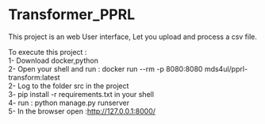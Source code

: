 # Transformer_PPRL

This project is an web User interface, Let you upload and process a csv file.  


To execute this project :  
1- Download docker,python  
2- Open your shell and run : docker run --rm -p 8080:8080 mds4ul/pprl-transform:latest  
2- Log to the folder src in the project  
3- pip install -r requirements.txt in your shell  
4- run : python manage.py runserver  
5- In the browser open :http://127.0.0.1:8000/  
